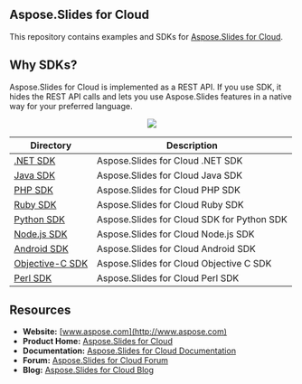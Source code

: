 ## Aspose.Slides for Cloud
This repository contains examples and SDKs for [Aspose.Slides for Cloud](http://www.aspose.com/cloud/powerpoint-api.aspx).

## Why SDKs?
Aspose.Slides for Cloud is implemented as a REST API. If you use SDK, it hides the REST API calls and lets you use Aspose.Slides features in a native way for your preferred language.

<p align="center">
  <a title="Download complete Aspose.Slides for Cloud source code" href="https://github.com/asposeslides/Aspose_Slides_Cloud/archive/master.zip">
	<img src="https://raw.github.com/AsposeExamples/java-examples-dashboard/master/images/downloadZip-Button-Large.png" />
  </a>
</p>

Directory | Description
--------- | -----------
[.NET SDK](SDKs/Aspose.Slides-Cloud-SDK-for-.NET)  | Aspose.Slides for Cloud .NET SDK
[Java SDK](SDKs/Aspose.Slides-Cloud-SDK-for-Java)  | Aspose.Slides for Cloud Java SDK
[PHP SDK](SDKs/Aspose.Slides-Cloud-SDK-for-PHP)  | Aspose.Slides for Cloud PHP SDK
[Ruby SDK](SDKs/Aspose.Slides-Cloud-SDK-for-Ruby)  | Aspose.Slides for Cloud Ruby SDK
[Python SDK](SDKs/Aspose.Slides-Cloud-SDK-for-Python)  | Aspose.Slides for Cloud SDK for Python SDK
[Node.js SDK](SDKs/Aspose.Slides-Cloud-SDK-for-NodeJS)  | Aspose.Slides for Cloud Node.js SDK
[Android SDK](SDKs/Aspose.Slides-Cloud-SDK-for-Android) | Aspose.Slides for Cloud Android SDK
[Objective-C SDK](SDKs/Aspose.Slides-Cloud-SDK-for-ObjectiveC)  | Aspose.Slides for Cloud Objective C SDK
[Perl SDK](SDKs/Aspose.Slides-Cloud-SDK-for-Perl)  | Aspose.Slides for Cloud Perl SDK
## Resources

+ **Website:** [www.aspose.com](http://www.aspose.com)
+ **Product Home:** [Aspose.Slides for Cloud](http://www.aspose.com/cloud/powerpoint-api.aspx)
+ **Documentation:** [Aspose.Slides for Cloud Documentation](http://www.aspose.com/docs/display/slidescloud/Home)
+ **Forum:** [Aspose.Slides for Cloud Forum](http://www.aspose.com/community/forums/aspose.slides-product-family/109/showforum.aspx)
+ **Blog:** [Aspose.Slides for Cloud Blog](http://www.aspose.com/blogs/aspose-products/aspose-slides-product-family.html)
